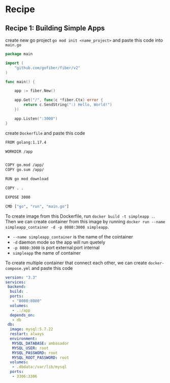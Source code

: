 # Recipe

## Recipe 1: Building Simple Apps

create new go project `go mod init <name_project>` and paste this code into `main.go`

```go
package main

import (
	"github.com/gofiber/fiber/v2"
)

func main() {

	app := fiber.New()

	app.Get("/", func(c *fiber.Ctx) error {
		return c.SendString(":) Hello, World!")
	})

	app.Listen(":3000")
}
```



create `Dockerfile` and paste this code

```sh
FROM golang:1.17.4

WORKDIR /app


COPY go.mod /app/
COPY go.sum /app/

RUN go mod download

COPY . .

EXPOSE 3000

CMD ["go", "run", "main.go"]

```

To create image from this Dockerfile, run `docker build -t simpleapp .`. Then we can create container from this image by running `docker run --name simpleapp_container -d -p 8080:3000 simpleapp`.    

- `--name simpleapp_container` is the name of the cointainer
- `-d` daemon mode so the app will run quetely
- `-p 8080:3000` is port external:port internal
- `simpleapp` the name of container 


To create multiple container that connect each other, we can create `docker-compose.yml` and paste this code

```yaml
version: "3.3"
services:
 backend:
  build: .
  ports: 
   - "8080:8080"
  volumes:
   - .:/app
  depends_on:
   - db
 db:
  image: mysql:5.7.22
  restart: always
  environment:
   MYSQL_DATABASE: ambasador
   MYSQL_USER: root
   MYSQL_PASSWORD: root
   MYSQL_ROOT_PASSWORD: root
  volumes:
   - .dbdata:/var/lib/mysql
  ports:
   - 3306:3306
```